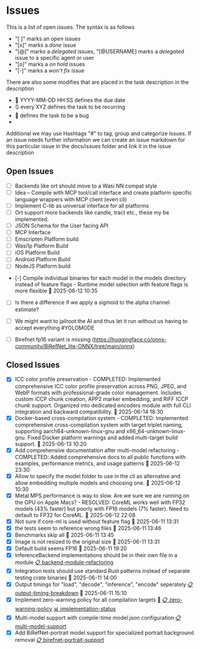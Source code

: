 # Issues



This is a list of open issues. The syntax is as follows
- "[ ]" marks an *open* issues
- "[x]" marks a *done* issue
- "[@]" marks a *delegated* issues, "[@USERNAME] marks a *delegated* issue to a specific agent or user
- "[o]" marks a *on hold* issues
- "[-]" marks a *won't fix* issue


There are also some modifies that are placed in the task description in the description
 - 📅 YYYY-MM-DD HH:SS defines the due date
 - 🔃 every XYZ defines the task to be recurring
 - 🐞 defines the task to be a bug
-
Additional we may use Hashtags "#" to tag, group and categorize Issues.
If an issue needs further information we can create an issue markdown for this particular issue in the docs/issues folder and link it in the issue description


## Open Issues

- [ ] Backends like ort should move to a Wasi NN compat style
- [ ] Idea – Compile with MCP tool/call interface and create platform specific language wrappers with MCP client (even cli)
- [ ] Implement C-lib as universal interface for all platforms
- [ ] Ort support more backends like candle, tract etc., these my be implemented.
- [ ] JSON Schema for the User facing API
- [ ] MCP Interface
- [ ] Emscripten Platform build
- [ ] Wasi1p Platform Build
- [ ] iOS Platform Build
- [ ] Android Platform Build
- [ ] NodeJS Platform build
- [-] Compile individual binaries for each model in the models directory instead of feature flags - Runtime model selection with feature flags is more flexible 📅 2025-06-12 10:35
- [ ] Is there a difference if we apply a sigmoid to the alpha channel estimate?
- [ ] We might want to jailroot the AI and thus let it run without us having to accept everything #YOLOMODE
- [ ] Birefnet fp16 variant is missing (https://huggingface.co/onnx-community/BiRefNet_lite-ONNX/tree/main/onnx)


## Closed Issues

- [x] ICC color profile preservation - COMPLETED: Implemented comprehensive ICC color profile preservation across PNG, JPEG, and WebP formats with professional-grade color management. Includes custom iCCP chunk creation, APP2 marker embedding, and RIFF ICCP chunk support. Organized into dedicated encoders module with full CLI integration and backward compatibility. 📅 2025-06-14 18:30
- [x] Docker-based cross-compilation system - COMPLETED: Implemented comprehensive cross-compilation system with target triplet naming, supporting aarch64-unknown-linux-gnu and x86_64-unknown-linux-gnu. Fixed Docker platform warnings and added multi-target build support. 📅 2025-06-13 10:20
- [x] Add comprehensive documentation after multi-model refactoring - COMPLETED: Added comprehensive docs to all public functions with examples, performance metrics, and usage patterns 📅 2025-06-12 23:30
- [x] Allow to specify the model folder to use in the cli as alternative and allow embedding multiple models and choosing one. 📅 2025-06-12 10:30
- [x] Metal MPS performance is way to slow. Are we sure we are running on the GPU on Apple Macs? - RESOLVED: CoreML works well with FP32 models (43% faster) but poorly with FP16 models (7% faster). Need to default to FP32 for CoreML. 📅 2025-06-12 22:08
- [x] Not sure if core-ml is used without feature flag 📅 2025-06-11 13:31
- [x] the tests seem to reference wrong files 📅 2025-06-11 13:46
- [x] Benchmarks skip all 📅 2025-06-11 13:45
- [x] Image is not resized to the original size 📅 2025-06-11 13:31
- [x] Default build seems FP16 📅 2025-06-11 19:20
- [x] InferenceBackend implementations should be in their own file in a module [📋 backend-module-refactoring](./issues/backend-module-refactoring.md)
- [x] Integration tests should use standard Rust patterns instead of separate testing crate binaries 📅 2025-06-11 14:00
- [x] Output timings for "load", "decode", "inference", "encode" seperately [📋 output-timing-breakdown](./issues/output-timing-breakdown.md) 📅 2025-06-11 15:10
- [x] Implement zero-warning policy for all compilation targets 🐞 [📋 zero-warning-policy](./issues/zero-warning-policy.md) [📊 implementation-status](./issues/zero-warning-policy-implementation.md)
- [x] Multi-model support with compile-time model.json configuration [📋 multi-model-support](./issues/multi-model-support.md)
- [x] Add BiRefNet-portrait model support for specialized portrait background removal [📋 birefnet-portrait-support](./issues/birefnet-portrait-support.md)
